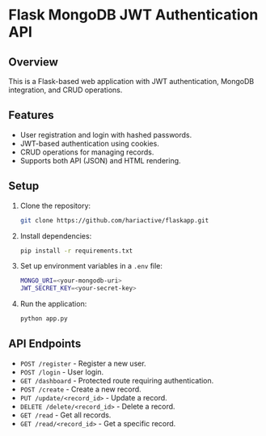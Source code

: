 # Flask MongoDB JWT Authentication API

## Overview
This is a Flask-based web application with JWT authentication, MongoDB integration, and CRUD operations.

## Features
- User registration and login with hashed passwords.
- JWT-based authentication using cookies.
- CRUD operations for managing records.
- Supports both API (JSON) and HTML rendering.

## Setup
1. Clone the repository:
   ```sh
   git clone https://github.com/hariactive/flaskapp.git
   ```
2. Install dependencies:
   ```sh
   pip install -r requirements.txt
   ```
3. Set up environment variables in a `.env` file:
   ```sh
   MONGO_URI=<your-mongodb-uri>
   JWT_SECRET_KEY=<your-secret-key>
   ```
4. Run the application:
   ```sh
   python app.py
   ```

## API Endpoints
- `POST /register` - Register a new user.
- `POST /login` - User login.
- `GET /dashboard` - Protected route requiring authentication.
- `POST /create` - Create a new record.
- `PUT /update/<record_id>` - Update a record.
- `DELETE /delete/<record_id>` - Delete a record.
- `GET /read` - Get all records.
- `GET /read/<record_id>` - Get a specific record.



